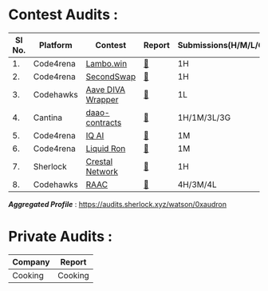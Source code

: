 # Contest Audits : 
|Sl No.| Platform | Contest | Report | Submissions(H/M/L/G) |
|------|----------|---------|--------|---------------------|
|  1. | Code4rena | [Lambo.win](https://code4rena.com/audits/2024-12-lambowin) |  [📄](https://code4rena.com/evaluate/2024-12-lambowin/submissions/S-697)  | 1H |
|  2. | Code4rena | [SecondSwap](https://code4rena.com/audits/2024-12-secondswap) |  [📄]([https://code4rena.com/evaluate/2024-12-lambowin/submissions/S-697](https://code4rena.com/evaluate/2024-12-secondswap/submissions/S-1024))  | 1H |
|  3. | Codehawks | [Aave DIVA Wrapper](https://codehawks.cyfrin.io/c/2025-01-diva) |  [📄](https://codehawks.cyfrin.io/c/2025-01-diva/s/99)  | 1L |
|  4. | Cantina | [daao-contracts](https://cantina.xyz/competitions/bd43bdd1-bc7f-473b-96c0-d35d37f3db33) |  [📄](https://cantina.xyz/code/bd43bdd1-bc7f-473b-96c0-d35d37f3db33/findings?created_by=0xaudron&status=duplicate,confirmed,acknowledged,fixed)  | 1H/1M/3L/3G |
|  5. | Code4rena | [IQ AI](https://code4rena.com/audits/2025-01-iq-ai) |  [📄](https://code4rena.com/evaluate/2025-01-iq-ai/submissions/S-770) | 1M |
|  6. | Code4rena | [Liquid Ron](https://code4rena.com/audits/2025-01-liquid-ron) |  [📄]([https://code4rena.com/evaluate/2024-12-lambowin/submissions/S-697](https://code4rena.com/evaluate/2025-01-liquid-ron/submissions/S-482)) | 1M |
|  7. | Sherlock | [Crestal Network](https://audits.sherlock.xyz/contests/755) |  [📄](https://github.com/sherlock-audit/2025-03-crestal-network-judging/issues/107) | 1H |
|  8.  |  Codehawks  | [RAAC](https://codehawks.cyfrin.io/c/2025-02-raac) | [📄](https://codehawks.cyfrin.io/c/2025-02-raac/results)  |4H/3M/4L|

**_Aggregated Profile_** : https://audits.sherlock.xyz/watson/0xaudron

# Private Audits :
| Company | Report |
|----------|---------|
| Cooking | Cooking | 
